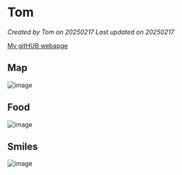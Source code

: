 # Tom
*Created by Tom on 20250217 Last updated on 20250217*

[My gitHUB webapge](https://github.com/nqnhan2611) 


## Map
![image](https://github.com/user-attachments/assets/ed56442e-d42c-4c8b-8486-93ab1a22148d)


## Food
![image](https://github.com/user-attachments/assets/b4aae563-7a88-431f-b7e7-a26ea8e2d535)


## Smiles
![image](https://github.com/user-attachments/assets/10e5c205-5132-4b3a-8439-4494aab9a7fd)
